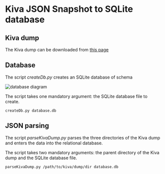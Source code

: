 Kiva JSON Snapshot to SQLite database
=============

## Kiva dump
The Kiva dump can be downloaded from [this page](http://build.kiva.org/)

## Database
The script *createDb.py* creates an SQLite database of schema

![database diagram](https://github.com/fraba/Kiva-JSON-Snapshot-to-SQLite/blob/master/database-diagram.png)

The script takes one mandatory argument: the SQLite database file to create.

```
createDb.py database.db
```

## JSON parsing
The script *parseKivaDump.py* parses the three directories of the Kiva dump and enters the data into the relational database.

The script takes two mandatory arguments: the parent directory of the Kiva dump and the SQLite database file.

```
parseKivaDump.py /path/to/kiva/dump/dir database.db
```

